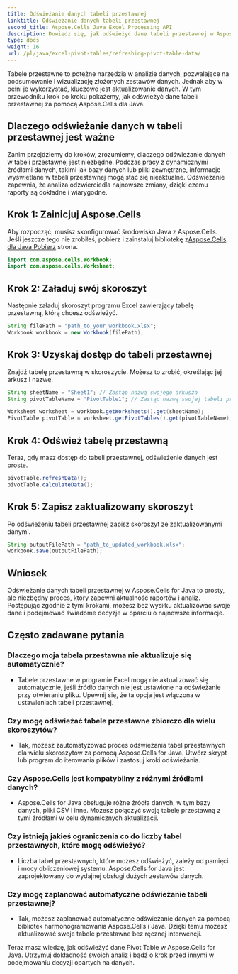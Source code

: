 ```yaml
---
title: Odświeżanie danych tabeli przestawnej
linktitle: Odświeżanie danych tabeli przestawnej
second_title: Aspose.Cells Java Excel Processing API
description: Dowiedz się, jak odświeżyć dane tabeli przestawnej w Aspose.Cells dla Java. Utrzymuj swoje dane na bieżąco bez wysiłku.
type: docs
weight: 16
url: /pl/java/excel-pivot-tables/refreshing-pivot-table-data/
---
```


Tabele przestawne to potężne narzędzia w analizie danych, pozwalające na podsumowanie i wizualizację złożonych zestawów danych. Jednak aby w pełni je wykorzystać, kluczowe jest aktualizowanie danych. W tym przewodniku krok po kroku pokażemy, jak odświeżyć dane tabeli przestawnej za pomocą Aspose.Cells dla Java.

## Dlaczego odświeżanie danych w tabeli przestawnej jest ważne

Zanim przejdziemy do kroków, zrozumiemy, dlaczego odświeżanie danych w tabeli przestawnej jest niezbędne. Podczas pracy z dynamicznymi źródłami danych, takimi jak bazy danych lub pliki zewnętrzne, informacje wyświetlane w tabeli przestawnej mogą stać się nieaktualne. Odświeżanie zapewnia, że analiza odzwierciedla najnowsze zmiany, dzięki czemu raporty są dokładne i wiarygodne.

## Krok 1: Zainicjuj Aspose.Cells

 Aby rozpocząć, musisz skonfigurować środowisko Java z Aspose.Cells. Jeśli jeszcze tego nie zrobiłeś, pobierz i zainstaluj bibliotekę z[Aspose.Cells dla Java Pobierz](https://releases.aspose.com/cells/java/) strona.

```java
import com.aspose.cells.Workbook;
import com.aspose.cells.Worksheet;
```

## Krok 2: Załaduj swój skoroszyt

Następnie załaduj skoroszyt programu Excel zawierający tabelę przestawną, którą chcesz odświeżyć.

```java
String filePath = "path_to_your_workbook.xlsx";
Workbook workbook = new Workbook(filePath);
```

## Krok 3: Uzyskaj dostęp do tabeli przestawnej

Znajdź tabelę przestawną w skoroszycie. Możesz to zrobić, określając jej arkusz i nazwę.

```java
String sheetName = "Sheet1"; // Zastąp nazwą swojego arkusza
String pivotTableName = "PivotTable1"; // Zastąp nazwą swojej tabeli przestawnej

Worksheet worksheet = workbook.getWorksheets().get(sheetName);
PivotTable pivotTable = worksheet.getPivotTables().get(pivotTableName);
```

## Krok 4: Odśwież tabelę przestawną

Teraz, gdy masz dostęp do tabeli przestawnej, odświeżenie danych jest proste.

```java
pivotTable.refreshData();
pivotTable.calculateData();
```

## Krok 5: Zapisz zaktualizowany skoroszyt

Po odświeżeniu tabeli przestawnej zapisz skoroszyt ze zaktualizowanymi danymi.

```java
String outputFilePath = "path_to_updated_workbook.xlsx";
workbook.save(outputFilePath);
```

## Wniosek

Odświeżanie danych tabeli przestawnej w Aspose.Cells for Java to prosty, ale niezbędny proces, który zapewni aktualność raportów i analiz. Postępując zgodnie z tymi krokami, możesz bez wysiłku aktualizować swoje dane i podejmować świadome decyzje w oparciu o najnowsze informacje.

## Często zadawane pytania

### Dlaczego moja tabela przestawna nie aktualizuje się automatycznie?
   - Tabele przestawne w programie Excel mogą nie aktualizować się automatycznie, jeśli źródło danych nie jest ustawione na odświeżanie przy otwieraniu pliku. Upewnij się, że ta opcja jest włączona w ustawieniach tabeli przestawnej.

### Czy mogę odświeżać tabele przestawne zbiorczo dla wielu skoroszytów?
   - Tak, możesz zautomatyzować proces odświeżania tabel przestawnych dla wielu skoroszytów za pomocą Aspose.Cells for Java. Utwórz skrypt lub program do iterowania plików i zastosuj kroki odświeżania.

### Czy Aspose.Cells jest kompatybilny z różnymi źródłami danych?
   - Aspose.Cells for Java obsługuje różne źródła danych, w tym bazy danych, pliki CSV i inne. Możesz połączyć swoją tabelę przestawną z tymi źródłami w celu dynamicznych aktualizacji.

### Czy istnieją jakieś ograniczenia co do liczby tabel przestawnych, które mogę odświeżyć?
   - Liczba tabel przestawnych, które możesz odświeżyć, zależy od pamięci i mocy obliczeniowej systemu. Aspose.Cells for Java jest zaprojektowany do wydajnej obsługi dużych zestawów danych.

### Czy mogę zaplanować automatyczne odświeżanie tabeli przestawnej?
   - Tak, możesz zaplanować automatyczne odświeżanie danych za pomocą bibliotek harmonogramowania Aspose.Cells i Java. Dzięki temu możesz aktualizować swoje tabele przestawne bez ręcznej interwencji.

Teraz masz wiedzę, jak odświeżyć dane Pivot Table w Aspose.Cells for Java. Utrzymuj dokładność swoich analiz i bądź o krok przed innymi w podejmowaniu decyzji opartych na danych.